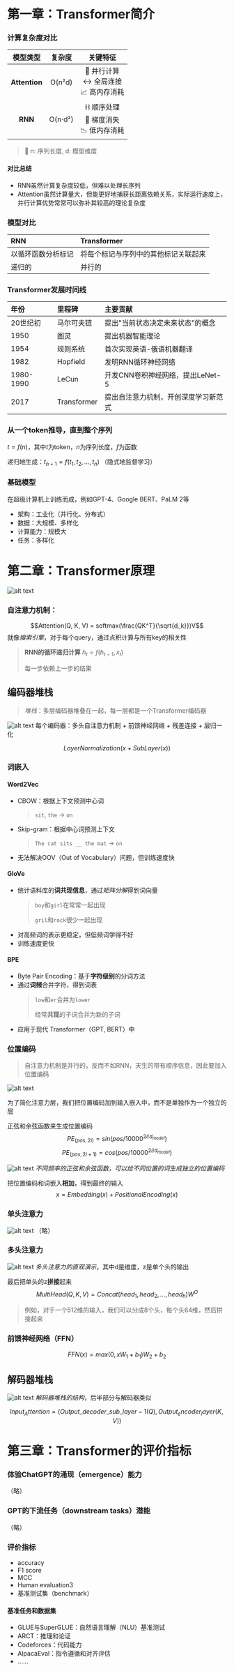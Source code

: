 # 第一章：Transformer简介

### 计算复杂度对比

| 模型类型 | 复杂度 | 关键特征 |
|:---:|:---:|:---:|
| **Attention** | O(n²d) | 🔄 并行计算<br>↔️ 全局连接<br>📈 高内存消耗 |
| **RNN** | O(n·d²) | ⛓️ 顺序处理<br>🌊 梯度消失<br>📉 低内存消耗 |

> 📝 n: 序列长度, d: 模型维度

#### 对比总结
- RNN虽然计算复杂度较低，但难以处理长序列
- Attention虽然计算量大，但能更好地捕获长距离依赖关系，实际运行速度上，并行计算优势常常可以弥补其较高的理论复杂度

### 模型对比

| RNN | Transformer |
|:--|:--|
| 以循环函数分析标记 | 将每个标记与序列中的其他标记关联起来 |
| 递归的 | 并行的 |

### Transformer发展时间线

| 年份 | 里程碑 | 主要贡献 |
|:--|:--|:--|
| 20世纪初 | 马尔可夫链 | 提出"当前状态决定未来状态"的概念 |
| 1950 | 图灵 | 提出机器智能理论 |
| 1954 | 规则系统 | 首次实现英语-俄语机器翻译 |
| 1982 | Hopfield | 发明RNN循环神经网络 |
| 1980-1990 | LeCun | 开发CNN卷积神经网络，提出LeNet-5 |
| 2017 | Transformer | 提出自注意力机制，开创深度学习新范式 |

### 从一个token推导，直到整个序列
$t = f(n)$，其中$t$为token，$n$为序列长度，$f$为函数

递归地生成：$t_{n+1} = f(t_1, t_2, ..., t_n)$
（隐式地监督学习）

### 基础模型

在超级计算机上训练而成，例如GPT-4、Google BERT、PaLM 2等

- 架构：工业化（并行化、分布式）
- 数据：大规模、多样化
- 计算能力：规模大
- 任务：多样化

# 第二章：Transformer原理

![alt text](images/transformers_for_nlp_and_cv/image_rename1.png)

### 自注意力机制：
$$Attention(Q, K, V) = softmax(\frac{QK^T}{\sqrt{d_k}})V$$
就像*搜索引擎*，对于每个query，通过点积计算与所有key的相关性

> **RNN的循环递归计算**
> $h_t = f(h_{t-1}, x_t)$
> 
> 每一步依赖上一步的结果

## 编码器堆栈
> *堆栈*：多层编码器堆叠在一起，每一层都是一个Transformer编码器

![alt text](images/transformers_for_nlp_and_cv/image_rename7.png)
每个编码器：多头自注意力机制 + 前馈神经网络 + 残差连接 + 层归一化

$$ LayerNormalization(x + SubLayer(x)) $$

### 词嵌入
#### Word2Vec
- CBOW：根据上下文预测中心词
    > `sit`, `the` $\rightarrow$ `on`
- Skip-gram：根据中心词预测上下文
    > `The cat sits __ the mat` $\rightarrow$ `on`
- 无法解决OOV（Out of Vocabulary）问题，但训练速度快

#### GloVe
- 统计语料库的**词共现信息**，通过*矩阵分解*得到词向量
    > `boy`和`girl`在常常一起出现
    >
    > `gril`和`rock`很少一起出现
- 对高频词的表示更稳定，但低频词学得不好
- 训练速度更快

#### BPE
- Byte Pair Encoding：基于**字符级别**的分词方法
- 通过**词频**合并字符，得到词表
    > `low`和`er`合并为`lower`
    >
    > 经常**共现**的子词合并为新的子词
- 应用于现代 Transformer（GPT, BERT）中

### 位置编码
> 自注意力机制是并行的，反而不如RNN，天生的带有顺序信息，因此要加入位置编码

![alt text](images/transformers_for_nlp_and_cv/image_rename2.png)

为了简化注意力层，我们把位置编码加到输入嵌入中，而不是单独作为一个独立的层

正弦和余弦函数来生成位置编码
$$ PE_{(pos, 2i)} = sin(pos / 10000^{2i / d_{model}}) $$
$$ PE_{(pos, 2i+1)} = cos(pos / 10000^{2i / d_{model}}) $$

![alt text](images/transformers_for_nlp_and_cv/image_rename3.png)
*不同频率的正弦和余弦函数，可以给不同位置的词生成独立的位置编码*

把位置编码和词嵌入**相加**，得到最终的输入
$$ x = Embedding(x) + PositionalEncoding(x) $$

### 单头注意力
![alt text](images/transformers_for_nlp_and_cv/image_rename5.png)
（略）

### 多头注意力

![alt text](images/transformers_for_nlp_and_cv/image_rename4.png)
*多头注意力的直观演示*，其中d是维度，z是单个头的输出

最后把单头的z**拼接**起来
$$ MultiHead(Q, K, V) = Concat(head_1, head_2, ..., head_h)W^O $$

> 例如，对于一个512维的输入，我们可以分成8个头，每个头64维，然后拼接起来

### 前馈神经网络（FFN）
$$ FFN(x) = max(0, xW_1 + b_1)W_2 + b_2 $$

## 解码器堆栈

![alt text](images/transformers_for_nlp_and_cv/image_rename6.png)
*解码器堆栈的结构*，后半部分与解码器类似

$$Input_Attention = (Output\_decoder\_sub\_layer-1 (Q), Output_encoder_layer(K, V))$$

# 第三章：Transformer的评价指标
### 体验ChatGPT的涌现（emergence）能力
（略）
### GPT的下流任务（downstream tasks）潜能
（略）
### 评价指标
- accuracy
- F1 score
- MCC
- Human evaluation3
- 基准测试集（benchmark）

#### 基准任务和数据集
- GLUE与SuperGLUE：自然语言理解（NLU）基准测试
- ARCT：推理和论证
- Codeforces：代码能力
- AlpacaEval：指令遵循和对齐评估
- ……